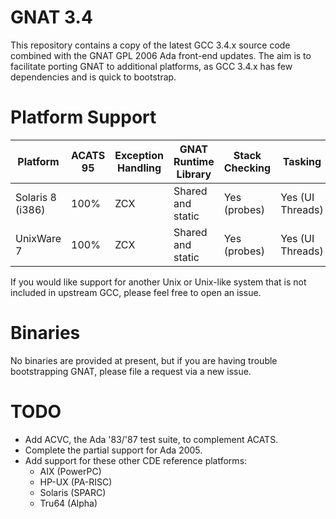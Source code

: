 # GNAT 3.4 #

This repository contains a copy of the latest GCC 3.4.x source code
combined with the GNAT GPL 2006 Ada front-end updates. The aim is to
facilitate porting GNAT to additional platforms, as GCC 3.4.x has
few dependencies and is quick to bootstrap.

# Platform Support #

| Platform         | ACATS 95 | Exception Handling | GNAT Runtime Library | Stack Checking | Tasking          |
|------------------|----------|--------------------|----------------------|----------------|------------------|
| Solaris 8 (i386) | 100%     | ZCX                | Shared and static    | Yes (probes)   | Yes (UI Threads) |
| UnixWare 7       | 100%     | ZCX                | Shared and static    | Yes (probes)   | Yes (UI Threads) |

If you would like support for another Unix or Unix-like system that is
not included in upstream GCC, please feel free to open an issue.

# Binaries #

No binaries are provided at present, but if you are having trouble
bootstrapping GNAT, please file a request via a new issue.

# TODO #

* Add ACVC, the Ada '83/'87 test suite, to complement ACATS.
* Complete the partial support for Ada 2005.
* Add support for these other CDE reference platforms:
  * AIX (PowerPC)
  * HP-UX (PA-RISC)
  * Solaris (SPARC)
  * Tru64 (Alpha)
